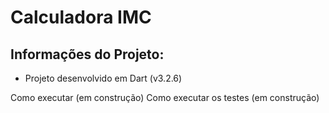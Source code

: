 # Calculadora IMC

## Informações do Projeto:

- Projeto desenvolvido em Dart (v3.2.6)

Como executar (em construção)
Como executar os testes (em construção)
